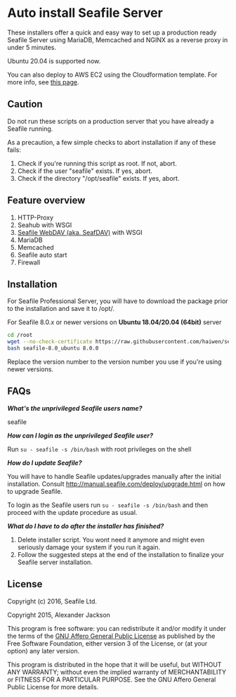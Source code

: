 # Auto install Seafile Server

These installers offer a quick and easy way to set up a production ready Seafile Server using MariaDB, Memcached and NGINX as a reverse proxy in under 5 minutes.

Ubuntu 20.04 is supported now.

You can also deploy to AWS EC2 using the Cloudformation template. For more info, see [this page](aws/README.md).

## Caution

Do not run these scripts on a production server that you have already a Seafile running. 

As a precaution, a few simple checks to abort installation if any of these fails:

1. Check if you're running this script as root. If not, abort.
2. Check if the user "seafile" exists. If yes, abort.
3. Check if the directory "/opt/seafile" exists. If yes, abort.


## Feature overview

1. HTTP-Proxy
2. Seahub with WSGI
3. [Seafile WebDAV (aka. SeafDAV)](https://download.seafile.com/published/seafile-manual/extension/webdav.md) with  WSGI
4. MariaDB
5. Memcached
6. Seafile auto start
7. Firewall


## Installation

For Seafile Professional Server, you will have to download the package prior to the installation and save it to /opt/.

For Seafile 8.0.x or newer versions on **Ubuntu 18.04/20.04 (64bit)** server

```bash
cd /root
wget --no-check-certificate https://raw.githubusercontent.com/haiwen/seafile-server-installer/master/seafile-8.0_ubuntu
bash seafile-8.0_ubuntu 8.0.0
```

Replace the version number to the version number you use if you're using newer versions.


## FAQs

***What's the unprivileged Seafile users name?***

seafile

***How can I login as the unprivileged Seafile user?***

Run `su - seafile -s /bin/bash` with root privileges on the shell

***How do I update Seafile?***

You will have to handle Seafile updates/upgrades manually after the initial installation. Consult http://manual.seafile.com/deploy/upgrade.html on how to upgrade Seafile.

To login as the Seafile users run `su - seafile -s /bin/bash` and then proceed with the update procedure as usual.

***What do I have to do after the installer has finished?***

1. Delete installer script. You wont need it anymore and might even seriously damage your system if you run it again.
2. Follow the suggested steps at the end of the installation to finalize your Seafile server installation.


## License

Copyright (c) 2016, Seafile Ltd.

Copyright 2015, Alexander Jackson

This program is free software: you can redistribute it and/or modify
it under the terms of the [GNU Affero General Public License](http://www.gnu.org/licenses/agpl-3.0.html) as published by
the Free Software Foundation, either version 3 of the License, or
(at your option) any later version.

This program is distributed in the hope that it will be useful,
but WITHOUT ANY WARRANTY; without even the implied warranty of
MERCHANTABILITY or FITNESS FOR A PARTICULAR PURPOSE.  See the
GNU Affero General Public License for more details.
